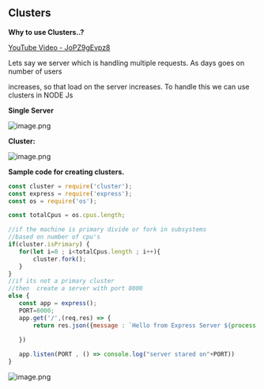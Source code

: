 ## Clusters

**Why to use Clusters..?**

[YouTube Video - JoPZ9gEvpz8](https://www.youtube.com/watch?v=JoPZ9gEvpz8)


Lets say we  server which is handling multiple requests. As days goes on  number of users

increases, so that load on the server increases. To handle this we can use clusters  in NODE Js


**Single Server**

![image.png](https://eraser.imgix.net/workspaces/TNMNzgWrRMo3BFe2Nh7o/2TpPe0m2nPZODyVZctbl8Rh7kLL2/13wvtesi_ZB5ETy30cz1l.png?ixlib=js-3.7.0 "image.png")



**Cluster:**


![image.png](https://eraser.imgix.net/workspaces/TNMNzgWrRMo3BFe2Nh7o/2TpPe0m2nPZODyVZctbl8Rh7kLL2/ZWu9dVplT-RglmTN18qUf.png?ixlib=js-3.7.0 "image.png")



**Sample code for creating clusters.**


```javascript
const cluster = require('cluster');
const express = require('express');
const os = require('os');

const totalCpus = os.cpus.length;

//if the machine is primary divide or fork in subsystems
//based on number of cpu's
if(cluster.isPrimary) {
   for(let i=0 ; i<totalCpus.length ; i++){
       cluster.fork();
   }
}
//if its not a primary cluster 
//then  create a server with port 8000
else {
   const app = express();
   PORT=8000;
   app.get('/',(req,res) => {
       return res.json({message : `Hello from Express Server ${process.pid}`})

   })
   
   app.listen(PORT , () => console.log("server stared on"+PORT))
}
```


![image.png](https://eraser.imgix.net/workspaces/TNMNzgWrRMo3BFe2Nh7o/2TpPe0m2nPZODyVZctbl8Rh7kLL2/wK4T-pij5X4jVkigU8D18.png?ixlib=js-3.7.0 "image.png")





